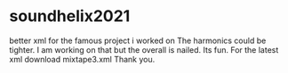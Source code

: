 # soundhelix2021
better xml for the famous project i worked on
The harmonics could be tighter. I am working 
on that but the overall is nailed. Its fun.
For the latest xml download mixtape3.xml
Thank you.

